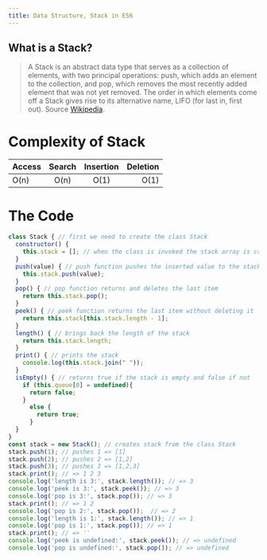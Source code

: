 ```yaml
---
title: Data Structure, Stack in ES6
---
```

## What is a Stack?
>A Stack is an abstract data type that serves as a collection of elements, with two principal operations: push, which adds an element to the collection, and pop, which removes the most recently added element that was not yet removed. The order in which elements come off a Stack gives rise to its alternative name, LIFO (for last in, first out). Source [Wikipedia](https://en.wikipedia.org/wiki/Stack_(abstract_data_type)).

# Complexity of Stack
| Access        | Search        | Insertion  | Deletion |
| ------------- |:-------------:| :---------:|---------:|
|  O(n)         |       O(n)    | O(1)       |  O(1)    |


# The Code

```javascript
class Stack { // first we need to create the class Stack
  constructor() {
    this.stack = []; // when the class is invoked the stack array is created by the constructor
  }
  push(value) { // push function pushes the inserted value to the stack
    this.stack.push(value);
  }
  pop() { // pop function returns and deletes the last item
    return this.stack.pop();
  }
  peek() { // peek function returns the last item without deleting it
    return this.stack[this.stack.length - 1];
  }
  length() { // brings back the length of the stack
    return this.stack.length;
  }
  print() { // prints the stack
    console.log(this.stack.join(" "));
  }
  isEmpty() { // returns true if the stack is empty and false if not
    if (this.queue[0] = undefined){
      return false;
    }
      else {
        return true;
      }
  }
}
const stack = new Stack(); // creates stack from the class Stack
stack.push(1); // pushes 1 => [1]
stack.push(2); // pushes 2 => [1,2]
stack.push(3); // pushes 3 => [1,2,3]
stack.print(); // => 1 2 3
console.log('length is 3:', stack.length()); // => 3
console.log('peek is 3:', stack.peek()); // => 3
console.log('pop is 3:', stack.pop()); // => 3
stack.print(); // => 1 2
console.log('pop is 2:', stack.pop());  // => 2
console.log('length is 1:', stack.length()); // => 1
console.log('pop is 1:', stack.pop()); // => 1
stack.print(); // => ''
console.log('peek is undefined:', stack.peek()); // => undefined
console.log('pop is undefined:', stack.pop()); // => undefined
```
